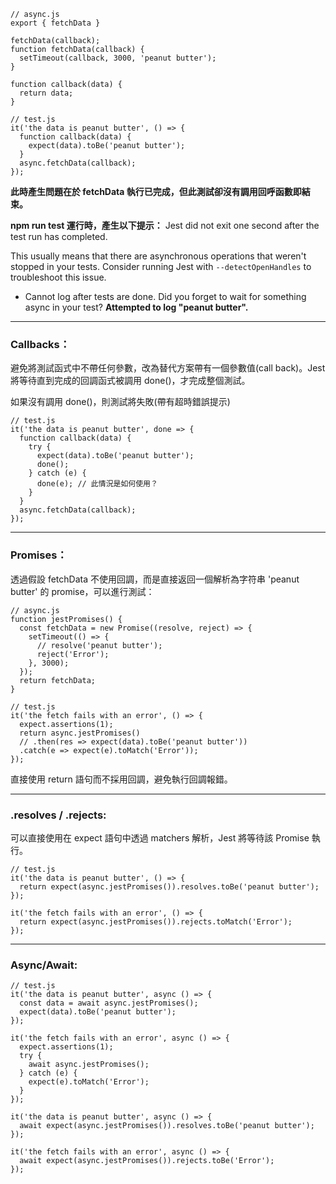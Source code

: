 ```javascript=
// async.js
export { fetchData }

fetchData(callback);
function fetchData(callback) {
  setTimeout(callback, 3000, 'peanut butter');
}

function callback(data) {
  return data;
}
```
```javascript=
// test.js
it('the data is peanut butter', () => {
  function callback(data) {
    expect(data).toBe('peanut butter');
  }
  async.fetchData(callback);
});

```

**此時產生問題在於 fetchData 執行已完成，但此測試卻沒有調用回呼函數即結束。**

**npm run test 運行時，產生以下提示：**
Jest did not exit one second after the test run has completed.

This usually means that there are asynchronous operations that weren't stopped in your tests. Consider running Jest with `--detectOpenHandles` to troubleshoot this issue.

- Cannot log after tests are done. Did you forget to wait for something async in your test?
**Attempted to log "peanut butter".**

---

### Callbacks：

避免將測試函式中不帶任何參數，改為替代方案帶有一個參數值(call back)。Jest 將等待直到完成的回調函式被調用 done()，才完成整個測試。

如果沒有調用 done()，則測試將失敗(帶有超時錯誤提示)

```javascript=
// test.js
it('the data is peanut butter', done => {
  function callback(data) {
    try {
      expect(data).toBe('peanut butter');
      done();
    } catch (e) {
      done(e); // 此情況是如何使用？ 
    }
  }
  async.fetchData(callback);
});
```

---

### Promises：

透過假設 fetchData 不使用回調，而是直接返回一個解析為字符串 'peanut butter' 的 promise，可以進行測試：

```javascript=
// async.js
function jestPromises() {
  const fetchData = new Promise((resolve, reject) => {
    setTimeout(() => {
      // resolve('peanut butter');
      reject('Error');
    }, 3000);
  });
  return fetchData;
}
```
```javascript=
// test.js
it('the fetch fails with an error', () => {
  expect.assertions(1);
  return async.jestPromises()
  // .then(res => expect(data).toBe('peanut butter'))
  .catch(e => expect(e).toMatch('Error'));
});
```

直接使用 return 語句而不採用回調，避免執行回調報錯。

---

### .resolves / .rejects:

可以直接使用在 expect 語句中透過 matchers 解析，Jest 將等待該 Promise 執行。

```javascript=
// test.js
it('the data is peanut butter', () => {
  return expect(async.jestPromises()).resolves.toBe('peanut butter');
});

it('the fetch fails with an error', () => {
  return expect(async.jestPromises()).rejects.toMatch('Error');
});
```

---

### Async/Await:

```javascript=
// test.js
it('the data is peanut butter', async () => {
  const data = await async.jestPromises();
  expect(data).toBe('peanut butter');
});

it('the fetch fails with an error', async () => {
  expect.assertions(1);
  try {
    await async.jestPromises();
  } catch (e) {
    expect(e).toMatch('Error');
  }
});
```
```javascript=
it('the data is peanut butter', async () => {
  await expect(async.jestPromises()).resolves.toBe('peanut butter');
});

it('the fetch fails with an error', async () => {
  await expect(async.jestPromises()).rejects.toBe('Error');
});
```
